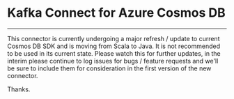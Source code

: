 # Kafka Connect for Azure Cosmos DB
________________________

This connector is currently undergoing a major refresh / update to current Cosmos DB SDK and is moving from Scala to Java. 
It is not recommended to be used in its current state. 
Please watch this for further updates, in the interim please continue to log issues for bugs / feature requests and we'll be sure to include them for consideration in the first version of the new connector. 

Thanks. 
